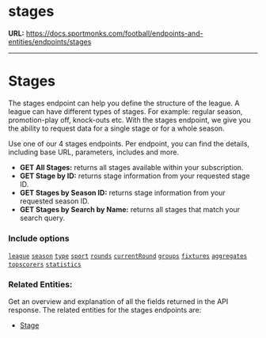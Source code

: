 # stages

**URL:** https://docs.sportmonks.com/football/endpoints-and-entities/endpoints/stages

---

# Stages

The stages endpoint can help you define the structure of the league. A league can have different types of stages. For example: regular season, promotion-play off, knock-outs etc. With the stages endpoint, we give you the ability to request data for a single stage or for a whole season.

Use one of our 4 stages endpoints. Per endpoint, you can find the details, including base URL, parameters, includes and more.&#x20;

* **GET All Stages:** returns all stages available within your subscription.
* **GET Stage by ID:** returns stage information from your requested stage ID.
* **GET Stages by Season ID:** returns stage information from your requested season ID.
* **GET Stages by Search by Name:** returns all stages that match your search query.

### Include options

[`league`](../../entities/league-season-schedule-stage-and-round#league) [`season`](../../entities/league-season-schedule-stage-and-round#season) [`type`](https://docs.sportmonks.com/football2/v/core/endpoints/types) [`sport`](https://app.gitbook.com/o/-MJWE53IpT91aRTPjruo/s/z0kWjB5EvZvqGsozw8vP/) [`rounds`](../../entities/league-season-schedule-stage-and-round#round) [`currentRound`](../../entities/league-season-schedule-stage-and-round#round) [`groups`](../../entities/league-season-schedule-stage-and-round#group) [`fixtures`](../../entities/fixture#fixture) [`aggregates`](../../entities/fixture#aggregate)  [`topscorers`](../../entities/standing-and-topscorer#topscorers)  [`statistics`](../entities/statistic)

### **Related Entities:**

Get an overview and explanation of all the fields returned in the API response. The related entities for the stages endpoints are:

* [Stage](../../entities/league-season-schedule-stage-and-round#stage)